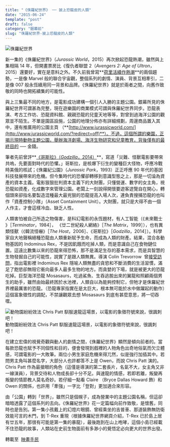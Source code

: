 ```yaml
---
title: "《侏羅紀世界》 ── 披上恐龍皮的人類"
date: "2015-06-24"
template: "post"
draft: false
category: "銀幕前"
slug: "侏羅紀世界-披上恐龍皮的人類"
---
```


![侏羅紀世界](media/jurassic_world___fan_art_poster_by_addictomovie-d8a1hpf.jpg)

新一集的《侏羅紀世界》（_Jurassic World_，2015）再次掀起恐龍熱潮，雖然與上集相隔 14 年，但開畫票房比《復仇者聯盟 2（_Avengers 2: Age of Ultron_，2015）還要好，實在是意料之外。不久前我曾寫**[荷里活續作熱潮](http://www.punchmagazine.hk/2014/sequels-of-hollywood/)**的兩個趨勢，一是像 Marvel 般的聯合宇宙觀，整個系列的劇情、演員、背景互相牽引，二是像 007 般永恆續用同一背景和品牌。《侏羅紀世界》就是於兩者之間，向舊作致敬的同時也開拓續集的可能性。

與上三集最不同的地方，是電影成功建構一個引人入勝的主題公園。銀幕所見的侏羅紀世界可謂甚為完整，現在遊樂園的商業模式可謂與侏羅紀世界同步。恐龍表演、考古工作坊、恐龍資料館、親親恐龍的兒童天地等等，對曾到過海洋公園的觀眾並不陌生。不單是園區設施，公園的地理分佈亦有詳細規劃，周邊商品置入其中，還有推廣用的公園主頁 （**[http://www.jurassicworld.com/](http://www.jurassicworld.com/?redirect=off)**）。不過，這個所謂的樂園，正揭示現時動物主題公園，舉辦海洋劇場、海洋生物研究和兒童教育，背後僅有的最終目的 ── 金錢。

筆者先前曾評**[《哥斯拉》（_Godzilla_，2014）](http://www.punchmagazine.hk/2015/humanity-in-monsters/)**，寫道「災難、怪獸電影要帶來共嗚，先要面對時代的恐懼。」哥斯拉，是核爆下衍生的變種巨大怪物，呼應冷戰時美俄的核試；《侏羅紀公園》（_Jurassic Park_，1993）正正呼應 90 年代的基因科技發展帶來的危機。但今集時代的恐懼卻轉移到意識型態之上，那是一切淪為資產的資本主義。電影狠狠批判資本主義下的大財團，只懂營運、數字的女主角，視恐龍如資產，化成數字來管理公園。老闆上一刻說得開懷要遊客遊覽自在開心，轉個頭來卻指名要製造混種最大最兇狠的恐龍提高入場人次，連負責搜捕恐龍的也叫作「資產控制小隊」（Asset Containment Unit）。大財團，就只是大得不由一個人作主，才會這樣冷血、缺乏人性。

人類害怕被自己所造之物傷害，是科幻電影的永恆題材，有人工智能（《未來戰士 》［_Terminator_，1984］， 《廿二世紀殺人網絡》［_The Matrix_，1999］），也有異類怪獸（《韓流怪嚇》［_The Host_，2006］、《哥斯拉》［_Godzilla_，2014］）。科學家自大地聲稱絕種恐龍由人類重新賦予生命，而成為人類的財產。結果，混合各動物基因的 Indominus Rex，不是因飢餓而吃掉人類，而是意識自己在食物鏈位置。這遠比數集以來的恐龍來得恐怖，那不是滿足生存的基本需求，而是具智慧的生物發掘自己的可能性，說實了是跟人類無異。導演 Colin Trevorrow  曾[接受訪問](http://bit.ly/1IYG2LR)，指出電影裡 Indominus Rex 隱喻人類無盡的貪慾和不斷消費的生活習慣，滿足了飽慾卻無阻它衝向最多人最多生物的地方。而貪婪的下場，就是被更大的恐龍吃掉。巨型海洋恐龍 Mosasaurs，吃過鯊魚、生吞逃脫出來的翼龍和照顧兩個男生的助手，雖然由始最終困於水池裡，人類自以為能夠控制它，但牠才是侏羅紀世界裡最厲害的恐龍。（恐龍專家指實在是太巨大，根本無可能於水中做躍起的動作）這個富象徵性的調配，不禁讓觀眾去想 Mosasaurs 到底有甚麼意思，將一切吞噬。

![動物園紛紛效法 Chris Patt 馴服速龍這場景，以電影的象徵符號來說，很諷刺吧！](images/z.jpg)
動物園紛紛效法 Chris Patt 馴服速龍這場景，以電影的象徵符號來說，很諷刺吧！

在建立宏偉的視覺奇觀與動人的劇情之間，《侏羅紀世界》顯然是傾向前者的。當每款恐龍也賦予不同個性和目的，便會發現到戲裡的人物角色出奇地俗氣而欠立體感，可謂電影的一大敗筆。兩位小男生家庭危機來得兀然，似是強行加插其中。若問男主角叫甚麼名字，大部分人也許都答不上是 Owen，而說 Chris Patt 演的。Chris Patt 作為最搶眼的角色（這僅是導演的第二套長片，名氣不大，女主角又非一線演員），背景交待和人物成長卻十分不足。與速龍的情感，若即若離，叛變再叛變的情節教人莫名奇妙。若仔細一點看 Claire （Bryce Dallas Howard 飾）和 Owen 的關係，也許用「牽強」一字比「登對」更加適合來形容。

由「公園」轉到「世界」，雖然只是個幌子，成為營業中的主題公園名稱，但這卻暗暗透露了這個系列的去向。《侏羅紀世界》花一定篇幅向前作致敬，是懷舊，同時也是告別。第一集小孩戴上的幻燈片眼鏡、曾經乘坐的吉普車、那道裝飾無防衛效能可言的木門，到 T-Rex 重現（根據侏羅紀世界網頁介紹，T-Rex 已於島上居有廿五年，那很有可能是第一集的暴龍），最後跑到在山上咆哮，這個小島已經載不住恐龍的故事，人類站在史前生物面前有多渺小的覺悟定必向更大的世界出發。

轉載至  [映畫手民](http://www.cinezen.hk/?p=3909)
